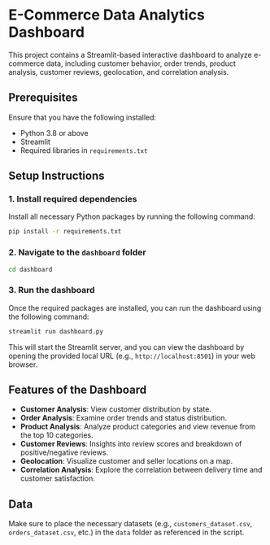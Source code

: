 # E-Commerce Data Analytics Dashboard

This project contains a Streamlit-based interactive dashboard to analyze e-commerce data, including customer behavior, order trends, product analysis, customer reviews, geolocation, and correlation analysis.

## Prerequisites

Ensure that you have the following installed:

- Python 3.8 or above
- Streamlit
- Required libraries in `requirements.txt`

## Setup Instructions

### 1. Install required dependencies

Install all necessary Python packages by running the following command:

```bash
pip install -r requirements.txt
```

### 2. Navigate to the `dashboard` folder

```bash
cd dashboard
```

### 3. Run the dashboard

Once the required packages are installed, you can run the dashboard using the following command:

```bash
streamlit run dashboard.py
```

This will start the Streamlit server, and you can view the dashboard by opening the provided local URL (e.g., `http://localhost:8501`) in your web browser.

## Features of the Dashboard

- **Customer Analysis**: View customer distribution by state.
- **Order Analysis**: Examine order trends and status distribution.
- **Product Analysis**: Analyze product categories and view revenue from the top 10 categories.
- **Customer Reviews**: Insights into review scores and breakdown of positive/negative reviews.
- **Geolocation**: Visualize customer and seller locations on a map.
- **Correlation Analysis**: Explore the correlation between delivery time and customer satisfaction.

## Data

Make sure to place the necessary datasets (e.g., `customers_dataset.csv`, `orders_dataset.csv`, etc.) in the `data` folder as referenced in the script.
